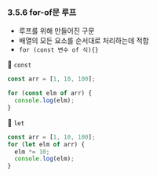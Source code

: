 ### 3.5.6 for-of문 루프

- 루프를 위해 만들어진 구문
- 배열의 모든 요소를 순서대로 처리하는데 적합
- `for (const 변수 of 식){}`

🔵 `const`

```js
const arr = [1, 10, 100];

for (const elm of arr) {
  console.log(elm);
}
```

🔵 `let`

```js
const arr = [1, 10, 100];
for (let elm of arr) {
  elm *= 10;
  console.log(elm);
}
```

